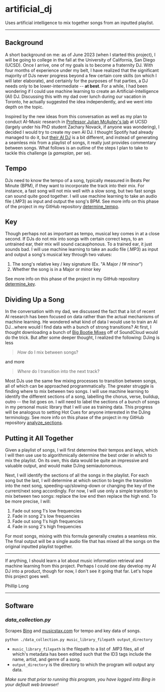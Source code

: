 # artificial_dj
Uses artificial intelligence to mix together songs from an inputted playlist.

---

## Background

A short background on me: as of June 2023 (when I started this project), I will be going to college in the fall at the University of California, San Diego (UCSD). Once I arrive, one of my goals is to become a fraternity DJ. With four months of experience under my belt, I have realized that the significant majority of DJs never progress beyond a few certain core skills (on which I will later elaborate), and certainly for the purposes of frat parties, a DJ needs only to be lower-intermediate -- **at best**. For a while, I had been wondering if I could use machine learning to create an Artificial-Intelligence (AI) DJ. Discussing this with my dad over lunch during our vacation in Toronto, he actually suggested the idea independently, and we went into depth on the topic.

Inspired by the new ideas from this conversation as well as my plan to conduct AI-Music research in [Professor Julian McAuley's lab](https://cseweb.ucsd.edu/~jmcauley/) at UCSD (largely under his PhD student Zachary Novack, if anyone was wondering), I decided I would try to create my own AI DJ. I thought Spotify had already managed to do it, but [their AI DJ](https://newsroom.spotify.com/2023-02-22/spotify-debuts-a-new-ai-dj-right-in-your-pocket/) is a bit different, and instead of generating a seamless mix from a playlist of songs, it really just provides commentary between songs. What follows is an outline of the steps I plan to take to tackle this challenge (a *gameplan*, per se).


## Tempo

DJs need to know the tempo of a song, typically measured in Beats Per Minute (BPM), if they want to incorporate the track into their mix. For instance, a fast song will not mix well with a slow song, but two fast songs can sound quite good together. I will use machine learning to take an audio file (.MP3) as input and output the song's BPM. See more info on this phase of the project in my GitHub repository [determine_tempo](https://github.com/pnlong/determine_tempo).


## Key

Though perhaps not as important as tempo, musical key comes in at a close second. If DJs do not mix into songs with certain correct keys, to an untrained ear, their mix will sound cacauphonous. To a trained ear, it just sounds bad. I will use machine learning to take an audio file (.MP3) as input and output a song's musical key through two values:

1. The song's relative key / key signature (Ex. "A Major / f# minor")
2. Whether the song is in a Major or minor key

See more info on this phase of the project in my GitHub repository [determine_key](https://github.com/pnlong/determine_key).


## Dividing Up a Song

In the conversation with my dad, we discussed the fact that a lot of recent AI research has been focused on data rather than the actual mechanisms of machine learning. He wondered what kind of data I would use to train an AI DJ...where would I find data with a bunch of strong transitions? At first, I thought downloading a bunch of [Big Bootie Mixes](https://soundcloud.com/two-friends/sets/big-bootie-mixes) off of SoundCloud would do the trick. But after some deeper thought, I realized the following: DJing is less

> *How* do I mix between songs?

and more

> *Where* do I transition into the next track?

Most DJs use the same few mixing processes to transition between songs, all of which can be approached programmatically. The greater struggle is finding where to mix between two songs. I will use machine learning to identify the different sections of a song, labelling the chorus, verse, buildup, outro -- the list goes on. I will need to label the sections of a bunch of songs in my personal music library that I will use as training data. This progress will be analogous to setting Hot Cues for anyone interested in the DJing terminology. See more info on this phase of the project in my GitHub repository [analyze_sections](https://github.com/pnlong/analyze_sections).


## Putting it All Together

Given a playlist of songs, I will first determine their tempos and keys, which I will then use use to algorithmically determine the best order in which to mix the playlist. On its own, this data would be quite an impressive and valuable output, and would make DJing semiautonomous.

Next, I will identify the sections of all the songs in the playlist. For each song but the last, I will determine at which section to begin the transition into the next song, speeding-up/slowing-down or changing the key of the current/next song accordingly. For now, I will use only a simple transition to mix between two songs: replace the low end then replace the high end. To be more precise, I will:

1. Fade out song 1's low frequencies
2. Fade in song 2's low frequencies
3. Fade out song 1's high frequencies
4. Fade in song 2's high frequencies

For most songs, mixing with this formula generally creates a seamless mix. The final output will be a single audio file that has mixed all the songs on the original inputted playlist together.


---

If anything, I should learn a lot about music information retrieval and machine learning from this project. Perhaps I could one day develop my AI DJ into a product, though for now, I don't see it going that far. Let's hope this project goes well.

Phillip Long

---

## Software

### *data_collection.py*

Scrapes [Bing](https://www.bing.com) and [musicstax.com](https://musicstax.com/) for tempo and key data of songs.

```
python ./data_collection.py music_library_filepath output_directory
```

- `music_library_filepath` is the filepath to a list of .MP3 files, all of which's metadata has been edited such that the ID3 tags include the name, artist, and genre of a song.
- `output_directory` is the directory to which the program will output any data.

*Make sure that prior to running this program, you have logged into Bing in your default web browser!*
